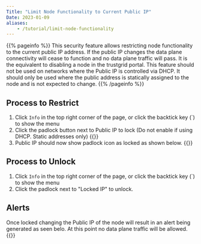 ```yaml
---
Title: "Limit Node Functionality to Current Public IP"
Date: 2023-01-09
aliases: 
    - /tutorial/limit-node-functionality
---
```


{{% pageinfo %}}
This security feature allows restricting node functionality to the current public IP address. If the public IP changes the data plane connectivity will cease to function and no data plane traffic will pass. It is the equivalent to disabling a node in the trustgrid portal. This feature should not be used on networks where the Public IP is controlled via DHCP. It should only be used where the public address is statically assigned to the node and is not expected to change. 
{{% /pageinfo %}}

## Process to Restrict
1. Click `Info` in the top right corner of the page, or click the backtick key (`) to show the menu
1. Click the padlock button next to Public IP to lock (Do not enable if using DHCP. Static addresses only) {{<tgimg src="unlocked1.png" caption="Click the padlock to lock the node to the current public IP address.">}}
1. Public IP should now show padlock icon as locked as shown below. {{<tgimg src="locked1.png" caption="Public IP is now locked to the current public IP address.">}}

## Process to Unlock
1. Click `Info` in the top right corner of the page, or click the backtick key (`) to show the menu
1. Click the padlock next to "Locked IP" to unlock.

## Alerts
Once locked changing the Public IP of the node will result in an alert being generated as seen belo. At this point no data plane traffic will be allowed.
{{<tgimg src="alert-node-public-ip.png" caption="Alert generated when node attempts to connect from an unauthorized IP address.">}}
